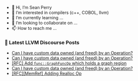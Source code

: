 - 👋 Hi, I’m Sean Perry
- 👀 I’m interested in compilers (c++, COBOL, llvm)
- 🌱 I’m currently learning ...
- 💞️ I’m looking to collaborate on ...
- 📫 How to reach me ...

<!---
s66perry/s66perry is a ✨ special ✨ repository because its `README.md` (this file) appears on your GitHub profile.
You can click the Preview link to take a look at your changes.
--->
### 📕 Latest LLVM Discourse Posts

<!-- DISCOURSE-LLVM:START -->
- [Can I have custom data owned &lpar;and freed&rpar; by an Operation?](https://discourse.llvm.org/t/can-i-have-custom-data-owned-and-freed-by-an-operation/65270#post_3)
- [Can I have custom data owned &lpar;and freed&rpar; by an Operation?](https://discourse.llvm.org/t/can-i-have-custom-data-owned-and-freed-by-an-operation/65270#post_2)
- [[RFC] Add `func::GraphFuncOp` which holds a graph region](https://discourse.llvm.org/t/rfc-add-func-graphfuncop-which-holds-a-graph-region/65217#post_9)
- [Can I have custom data owned &lpar;and freed&rpar; by an Operation?](https://discourse.llvm.org/t/can-i-have-custom-data-owned-and-freed-by-an-operation/65270#post_1)
- [[RFC][MemRef] Adding Realloc Op](https://discourse.llvm.org/t/rfc-memref-adding-realloc-op/65132#post_11)
<!-- DISCOURSE-LLVM:END -->
